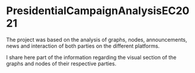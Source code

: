 # PresidentialCampaignAnalysisEC2021

The project was based on the analysis of graphs, nodes, announcements, news and interaction of both parties on the different platforms.

I share here part of the information regarding the visual section of the graphs and nodes of their respective parties.

